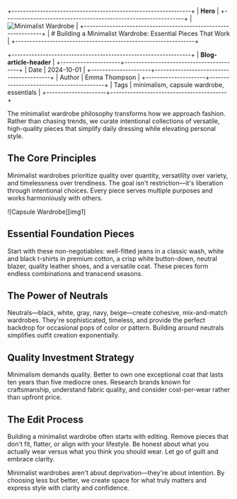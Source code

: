 +---------------------------------------------------------------+
| **Hero**                                                      |
+---------------------------------------------------------------+
| ![Minimalist Wardrobe][hero]                                  |
+---------------------------------------------------------------+
| # Building a Minimalist Wardrobe: Essential Pieces That Work  |
+---------------------------------------------------------------+

+---------------------------------------------------------------+
| **Blog-article-header**                                       |
+---------------------+-----------------------------------------+
| Date                | 2024-10-01                              |
+---------------------+-----------------------------------------+
| Author              | Emma Thompson                           |
+---------------------+-----------------------------------------+
| Tags                | minimalism, capsule wardrobe, essentials |
+---------------------+-----------------------------------------+

The minimalist wardrobe philosophy transforms how we approach fashion. Rather than chasing trends, we curate intentional collections of versatile, high-quality pieces that simplify daily dressing while elevating personal style.

## The Core Principles

Minimalist wardrobes prioritize quality over quantity, versatility over variety, and timelessness over trendiness. The goal isn't restriction—it's liberation through intentional choices. Every piece serves multiple purposes and works harmoniously with others.

![Capsule Wardrobe][img1]

## Essential Foundation Pieces

Start with these non-negotiables: well-fitted jeans in a classic wash, white and black t-shirts in premium cotton, a crisp white button-down, neutral blazer, quality leather shoes, and a versatile coat. These pieces form endless combinations and transcend seasons.

## The Power of Neutrals

Neutrals—black, white, gray, navy, beige—create cohesive, mix-and-match wardrobes. They're sophisticated, timeless, and provide the perfect backdrop for occasional pops of color or pattern. Building around neutrals simplifies outfit creation exponentially.

## Quality Investment Strategy

Minimalism demands quality. Better to own one exceptional coat that lasts ten years than five mediocre ones. Research brands known for craftsmanship, understand fabric quality, and consider cost-per-wear rather than upfront price.

## The Edit Process

Building a minimalist wardrobe often starts with editing. Remove pieces that don't fit, flatter, or align with your lifestyle. Be honest about what you actually wear versus what you think you should wear. Let go of guilt and embrace clarity.

Minimalist wardrobes aren't about deprivation—they're about intention. By choosing less but better, we create space for what truly matters and express style with clarity and confidence.

[hero]: /blog/images/minimalist-wardrobe-hero.jpg
